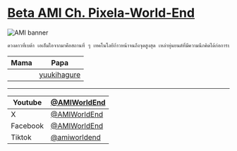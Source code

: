 # [Beta AMI Ch. Pixela-World-End](https://www.youtube.com/@AMIWorldEnd)

![AMI banner](https://scontent.fbkk5-3.fna.fbcdn.net/v/t39.30808-6/443696162_122142468632219750_9105047761266080865_n.png?_nc_cat=105&ccb=1-7&_nc_sid=5f2048&_nc_ohc=T6-93sa63ksQ7kNvgGPzGav&_nc_ht=scontent.fbkk5-3.fna&oh=00_AYCOvilQnYRaseRrmRMAE0QaZ9FfRcyZVzlmxJA9td_tHw&oe=66615968)

```txt
ดวงดาวที่เบต้า เอเอ็มไอจากมาคือสถานที่ ๆ เทคโนโลยีก้าวหน้าจนถึงจุดสูงสุด เหล่าหุ่นยนต์ที่มีความนึกคิดได้ก่อการปฏิวัติขึ้น เป็นผลให้มีมนุษย์หลงเหลืออยู่น้อยมาก ในโลกที่แสนโหดร้ายใบนั้น ยังมีเอมิที่รักพวกเขาสุดหัวใจ เพราะเธอเป็นทั้งหุ่นยนต์และขณะเดียวกันก็เป็นผู้ที่อยู่ข้างมนุษย์จากใจจริง นั่นทำให้เธอโดนกีดกั้นและเกลียดชังจากทั้งสองฝ่าย ในตอนที่เธอได้ช่วยมนุษย์สาวคนนึงไว้จากหุ่นตนอื่นที่กำลังทำร้าย หลังได้เปิดใจคุยกันก็พบความจริงที่ว่า ‘มนุษย์เป็นผู้สร้างหุ่นยนต์ขึ้นมา’ หากแต่พวกเขาได้อพยพไปยังดาวโลกที่แสนไกลแล้ว หัวใจพองโตเมื่อรับรู้ถึงความปรารถนาใหม่ เรื่องที่ว่าเอมิอยากจะไปพบกับคุณผู้สร้างให้ได้ ในเวลานั้นเองภัยพิบัติหุ่นยนต์จากดาวของเธอก็ได้วางแผนคืบคลานไปยัง ‘โลก‘ แล้ว นั่นทำให้เอมิจึงตัดสินใจรีบออกเดินทาง
```

|Mama|Papa|
|---|---|
||[yuukihagure](https://x.com/yuukihagure)|

---

|Youtube|[@AMIWorldEnd](https://www.youtube.com/@AMIWorldEnd)|
|---|---|
|X|[@AMIWorldEnd](https://x.com/AMIWorldEnd)|
|Facebook|[@AMIWorldEnd](https://facebook.com/AMIWorldEnd)|
|Tiktok|[@amiworldend](https://tiktok.com/@amiworldend)|
